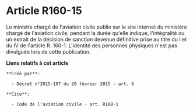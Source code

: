 # Article R160-15

Le ministre chargé de l'aviation civile publie sur le site internet du ministère chargé de l'aviation civile, pendant la
durée qu'elle indique, l'intégralité ou un extrait de la décision de sanction devenue définitive prise au titre du I et du IV
de l'article R. 160-1. L'identité des personnes physiques n'est pas divulguée lors de cette publication.

**Liens relatifs à cet article**

	**Créé par**:

	  - Décret n°2015-197 du 20 février 2015 - art. 6

	**Cite**:

	  - Code de l'aviation civile - art. R160-1
